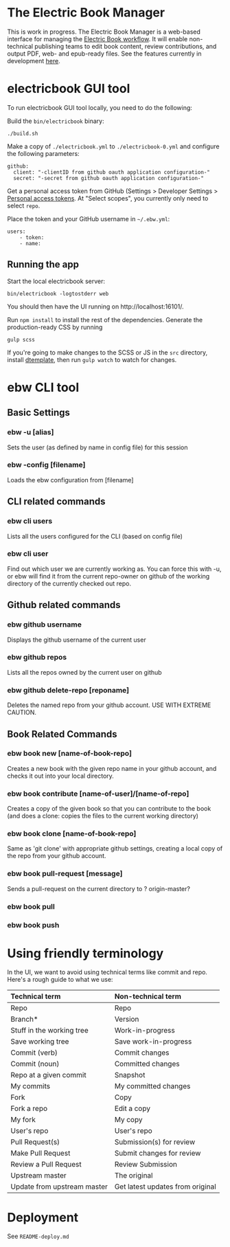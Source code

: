 # The Electric Book Manager

This is work in progress. The Electric Book Manager is a web-based interface for managing the [Electric Book workflow](http://electricbook.works/). It will enable non-technical publishing teams to edit book content, review contributions, and output PDF, web- and epub-ready files. See the features currently in development [here](https://github.com/electricbookworks/electric-book-gui/projects/1).

# electricbook GUI tool

To run electricbook GUI tool locally, you need to do the following:

Build the `bin/electricbook` binary:

    ./build.sh

Make a copy of `./electricbook.yml` to `./electricbook-0.yml` and configure the following parameters:

    github:
      client: "-clientID from github oauth application configuration-"
      secret: "-secret from github oauth application configuration-"

Get a personal access token from GitHub (Settings > Developer Settings > [Personal access tokens](https://github.com/settings/tokens). At "Select scopes", you currently only need to select `repo`.

Place the token and your GitHub username in `~/.ebw.yml`:

    users:
        - token:
        - name:

## Running the app

Start the local electricbook server:

    bin/electricbook -logtostderr web

You should then have the UI running on http://localhost:16101/.

Run `npm install` to install the rest of the dependencies. Generate the production-ready CSS by running

    gulp scss

If you're going to make changes to the SCSS or JS in the `src` directory, install [dtemplate](https://github.com/craigmj/dtemplate), then run `gulp watch` to watch for changes.

# ebw CLI tool

## Basic Settings

### ebw -u [alias]
Sets the user (as defined by name in config file) for this session

### ebw -config [filename]
Loads the ebw configuration from [filename]

## CLI related commands
### ebw cli users
Lists all the users configured for the CLI (based on config file)

### ebw cli user
Find out which user we are currently working as. You can force this with -u,
or ebw will find it from the current repo-owner on github of the
working directory of the currently checked out repo.

## Github related commands

### ebw github username
Displays the github username of the current user

### ebw github repos
Lists all the repos owned by the current user on github

### ebw github delete-repo [reponame]
Deletes the named repo from your github account. USE WITH EXTREME CAUTION.

## Book Related Commands

### ebw book new [name-of-book-repo]
Creates a new book with the given repo name in your github account, and checks it out into your local directory.

### ebw book contribute [name-of-user]/[name-of-repo]
Creates a copy of the given book so that you can contribute to the book (and does a clone: copies the files to the current working directory)

### ebw book clone [name-of-book-repo]
Same as 'git clone' with appropriate github settings, creating a local copy of the repo from your github account.

### ebw book pull-request [message]
Sends a pull-request on the current directory to ? origin-master?

### ebw book pull

### ebw book push

# Using friendly terminology

In the UI, we want to avoid using technical terms like commit and repo. Here's a rough guide to what we use:

| Technical term              | Non-technical term               |
|:----------------------------|:---------------------------------|
| Repo                        | Repo                             |
| Branch*                     | Version                          |
| Stuff in the working tree   | Work-in-progress                 |
| Save working tree           | Save work-in-progress            |
| Commit (verb)               | Commit changes                   |
| Commit (noun)               | Committed changes                |
| Repo at a given commit      | Snapshot                         |
| My commits                  | My committed changes             |
| Fork                        | Copy                             |
| Fork a repo                 | Edit a copy                      |
| My fork                     | My copy                          |
| User's repo                 | User's repo                      |
| Pull Request(s)             | Submission(s) for review         |
| Make Pull Request           | Submit changes for review        |
| Review a Pull Request       | Review Submission                |
| Upstream master             | The original                     |
| Update from upstream master | Get latest updates from original |

# Deployment

See `README-deploy.md`
